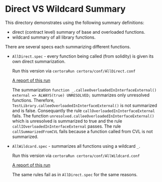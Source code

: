
# Direct VS Wildcard Summary
This directory demonstrates using the following summary definitions:
- direct (contract level) summary of base and overloaded functions.
- wildcard summary of all library functions.

There are several specs each summarizing different functions.
- `AllDirect.spec` - every function being called (from solidity) is given its own direct summarization.
   
    Run this version via ```certoraRun certora/conf/AllDirect.conf```

    [A report of this run](https://prover.certora.com/output/1902/1c2659cb4fd44abd82992d6585e0e345?anonymousKey=eab39d9370595a2b31c450c14d3b6ddff047c01e)

    The summarization ```function _.calleeOverloadedInInterfaceExternal()  external => ALWAYS(true) UNRESOLVED;```
    summarizes only unresolved functions.
    Therefore, `TestLibrary.calleeOverloadedInInterfaceExternal()` is not summarized and
    is false. Consequantly the rule `callOverloadedInInterfaceExternal` fails.
    The function `unresolved.calleeOverloadedInInterfaceExternal()` which is unresolved is summarized to true and the rule `callIOverloadedInInterfaceExternal` passes.
    The rule `callSummarizedFromCVL` fails because a function called from CVL is not summarized.

- `AllWildcard.spec` - summarizes all functions using a wildcard `_`.
    
    Run this version via ```certoraRun certora/conf/AllWildcard.conf```

    [A report of this run](https://prover.certora.com/output/1902/569d5c5865fa4f0b8c84dac3443bef27?anonymousKey=f447885e97470795e3c7adb2554be09ff2bc95e6)

    The same rules fail as in `AllDirect.spec` for the same reasons.


